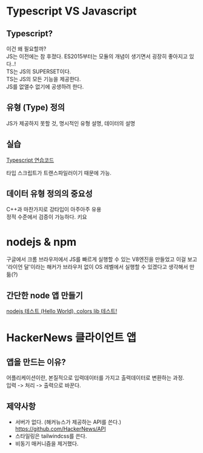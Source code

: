 # Typescript VS Javascript

## Typescript?

이건 왜 필요할까?  
JS는 이전에는 참 후졌다.
ES2015부터는 모듈의 개념이 생기면서 굉장히 좋아지고 있다..!  
TS는 JS의 SUPERSET이다.  
TS는 JS의 모든 기능을 제공한다.  
JS를 없앨수 없기에 공생하려 한다.

## 유형 (Type) 정의

JS가 제공하지 못할 것, 명시적인 유형 설명, 데이터의 설명

## 실습

[Typescript 연습코드](./codes/simple/250826_Typescript.ts)

타입 스크립트가 트랜스파일러이기 때문에 가능.

## 데이터 유형 정의의 중요성

C++과 마찬가지로 강타입이 아주아주 유용  
정적 수준에서 검증이 가능하다. 키요

# nodejs & npm

구글에서 크롬 브라우저에서 JS를 빠르게 실행할 수 있는 V8엔진을 만들었고 이걸 보고 '라이언 달'이라는 해커가 브라우저 없이 OS 레벨에서 실행할 수 있겠다고 생각해서 만듦(?)

## 간단한 node 앱 만들기

[nodejs 테스트 (Hello World), colors lib 테스트!](./codes/hello-world/index.js)

# HackerNews 클라이언트 앱

## 앱을 만드는 이유?

어플리케이션이란, 본질적으로 입력데이터를 가지고 출력데이터로 변환하는 과정.  
입력 -> 처리 -> 출력으로 바꾼다.

## 제약사항

- 서버가 없다. (해커뉴스가 제공하는 API를 쓴다.) https://github.com/HackerNews/API
- 스타일링은 tailwindcss를 쓴다.
- 비동기 매커니즘을 제거했다.
